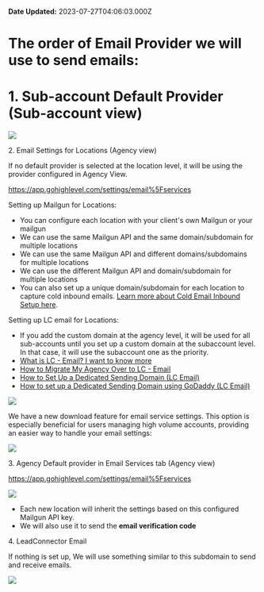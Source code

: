 **Date Updated:** 2023-07-27T04:06:03.000Z

# The order of Email Provider we will use to send emails:

  
# 1\. Sub-account Default Provider (Sub-account view)
  
  
![](https://s3.amazonaws.com/cdn.freshdesk.com/data/helpdesk/attachments/production/48279982731/original/zbPvxMEXm3pq7JIa2cM_0D5R-KAY4xq9XQ.png?1675707794)
  
  
2\. Email Settings for Locations (Agency view)

  
If no default provider is selected at the location level, it will be using the provider configured in Agency View. 

  
[](https://app.gohighlevel.com/settings/email%5Fservices)[](https://app.gohighlevel.com/settings/email%5Fservices)<https://app.gohighlevel.com/settings/email%5Fservices>  

  
Setting up Mailgun for Locations:

  
* You can configure each location with your client's own Mailgun or your mailgun
* We can use the same Mailgun API and the same domain/subdomain for multiple locations
* We can use the same Mailgun API and different domains/subdomains for multiple locations
* We can use the different Mailgun API and domain/subdomain for multiple locations
* You can also set up a unique domain/subdomain for each location to capture cold inbound emails. [Learn more about Cold Email Inbound Setup here](https://help.gohighlevel.com/support/solutions/articles/48001185801-cold-email-inbound-setup).

Setting up LC email for Locations:

* If you add the custom domain at the agency level, it will be used for all sub-accounts until you set up a custom domain at the subaccount level. In that case, it will use the subaccount one as the priority.
* [What is LC - Email? I want to know more](https://help.gohighlevel.com/en/support/solutions/articles/48001220605)
* [How to Migrate My Agency Over to LC - Email](https://help.gohighlevel.com/en/support/solutions/articles/48001222501)
* [How to Set Up a Dedicated Sending Domain (LC Email)](https://help.gohighlevel.com/en/support/solutions/articles/48001226115)
* [How to set up a Dedicated Sending Domain using GoDaddy (LC Email)](https://help.gohighlevel.com/en/support/solutions/articles/48001237513)

  
![](https://s3.amazonaws.com/cdn.freshdesk.com/data/helpdesk/attachments/production/48279982772/original/VaHl4lAMpUxjgcZsYcWwp920XsXHSheaUA.png?1675707822)
  
  
We have a new download feature for email service settings. This option is especially beneficial for users managing high volume accounts, providing an easier way to handle your email settings:

  
![](https://s3.amazonaws.com/cdn.freshdesk.com/data/helpdesk/attachments/production/155003776772/original/DCVsZICi-ulERP-6Euya18IckqdaGaEGBQ.png?1690410906)
  
  
3\. Agency Default provider in Email Services tab (Agency view)

  
[](https://app.gohighlevel.com/settings/email%5Fservices)<https://app.gohighlevel.com/settings/email%5Fservices>

  
![](https://s3.amazonaws.com/cdn.freshdesk.com/data/helpdesk/attachments/production/48279983260/original/wnB4delmXyXEl7HCwnIUbAzHqc7AHcj6gg.png?1675708045)
  
  
* Each new location will inherit the settings based on this configured Mailgun API key.
* We will also use it to send the **email verification code**
  
  
4\. LeadConnector Email

  
If nothing is set up, We will use something similar to this subdomain to send and receive emails.

![](https://s3.amazonaws.com/cdn.freshdesk.com/data/helpdesk/attachments/production/48190650236/original/d1nUQfQzUpkJ6yrUxRHE-kMy5QxGulcFcQ.png?1644970144)  

  